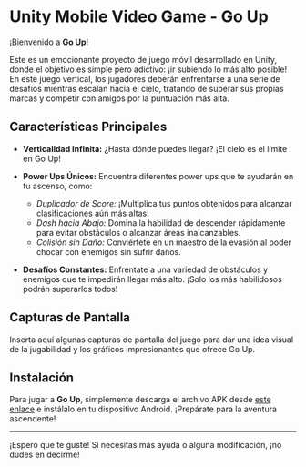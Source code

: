 # Unity Mobile Video Game - Go Up

¡Bienvenido a **Go Up**!

Este es un emocionante proyecto de juego móvil desarrollado en Unity, donde el objetivo es simple pero adictivo: ¡ir subiendo lo más alto posible! En este juego vertical, los jugadores deberán enfrentarse a una serie de desafíos mientras escalan hacia el cielo, tratando de superar sus propias marcas y competir con amigos por la puntuación más alta.

## Características Principales

- **Verticalidad Infinita:** ¿Hasta dónde puedes llegar? ¡El cielo es el límite en Go Up!
  
- **Power Ups Únicos:** Encuentra diferentes power ups que te ayudarán en tu ascenso, como:
  - *Duplicador de Score:* ¡Multiplica tus puntos obtenidos para alcanzar clasificaciones aún más altas!
  - *Dash hacia Abajo:* Domina la habilidad de descender rápidamente para evitar obstáculos o alcanzar áreas inalcanzables.
  - *Colisión sin Daño:* Conviértete en un maestro de la evasión al poder chocar con enemigos sin sufrir daños.

- **Desafíos Constantes:** Enfréntate a una variedad de obstáculos y enemigos que te impedirán llegar más alto. ¡Solo los más habilidosos podrán superarlos todos!

## Capturas de Pantalla

Inserta aquí algunas capturas de pantalla del juego para dar una idea visual de la jugabilidad y los gráficos impresionantes que ofrece Go Up.

## Instalación

Para jugar a **Go Up**, simplemente descarga el archivo APK desde [este enlace](#) e instálalo en tu dispositivo Android. ¡Prepárate para la aventura ascendente!

---

¡Espero que te guste! Si necesitas más ayuda o alguna modificación, ¡no dudes en decirme!
